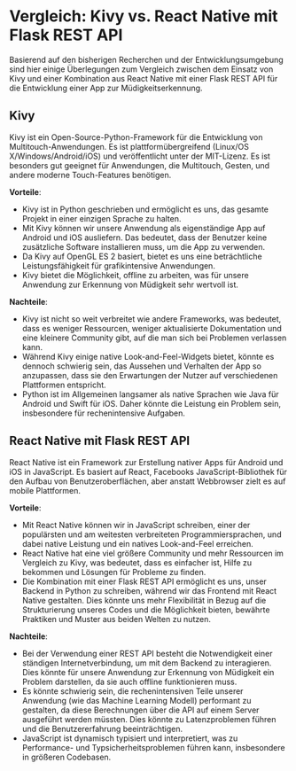 # Vergleich: Kivy vs. React Native mit Flask REST API

Basierend auf den bisherigen Recherchen und der Entwicklungsumgebung sind hier einige Überlegungen zum Vergleich zwischen dem Einsatz von Kivy und einer Kombination aus React Native mit einer Flask REST API für die Entwicklung einer App zur Müdigkeitserkennung.

## Kivy

Kivy ist ein Open-Source-Python-Framework für die Entwicklung von Multitouch-Anwendungen. Es ist plattformübergreifend (Linux/OS X/Windows/Android/iOS) und veröffentlicht unter der MIT-Lizenz. Es ist besonders gut geeignet für Anwendungen, die Multitouch, Gesten, und andere moderne Touch-Features benötigen.

**Vorteile**:
- Kivy ist in Python geschrieben und ermöglicht es uns, das gesamte Projekt in einer einzigen Sprache zu halten.
- Mit Kivy können wir unsere Anwendung als eigenständige App auf Android und iOS ausliefern. Das bedeutet, dass der Benutzer keine zusätzliche Software installieren muss, um die App zu verwenden.
- Da Kivy auf OpenGL ES 2 basiert, bietet es uns eine beträchtliche Leistungsfähigkeit für grafikintensive Anwendungen.
- Kivy bietet die Möglichkeit, offline zu arbeiten, was für unsere Anwendung zur Erkennung von Müdigkeit sehr wertvoll ist.

**Nachteile**:
- Kivy ist nicht so weit verbreitet wie andere Frameworks, was bedeutet, dass es weniger Ressourcen, weniger aktualisierte Dokumentation und eine kleinere Community gibt, auf die man sich bei Problemen verlassen kann.
- Während Kivy einige native Look-and-Feel-Widgets bietet, könnte es dennoch schwierig sein, das Aussehen und Verhalten der App so anzupassen, dass sie den Erwartungen der Nutzer auf verschiedenen Plattformen entspricht.
- Python ist im Allgemeinen langsamer als native Sprachen wie Java für Android und Swift für iOS. Daher könnte die Leistung ein Problem sein, insbesondere für rechenintensive Aufgaben.

## React Native mit Flask REST API

React Native ist ein Framework zur Erstellung nativer Apps für Android und iOS in JavaScript. Es basiert auf React, Facebooks JavaScript-Bibliothek für den Aufbau von Benutzeroberflächen, aber anstatt Webbrowser zielt es auf mobile Plattformen.

**Vorteile**:
- Mit React Native können wir in JavaScript schreiben, einer der populärsten und am weitesten verbreiteten Programmiersprachen, und dabei native Leistung und ein natives Look-and-Feel erreichen.
- React Native hat eine viel größere Community und mehr Ressourcen im Vergleich zu Kivy, was bedeutet, dass es einfacher ist, Hilfe zu bekommen und Lösungen für Probleme zu finden.
- Die Kombination mit einer Flask REST API ermöglicht es uns, unser Backend in Python zu schreiben, während wir das Frontend mit React Native gestalten. Dies könnte uns mehr Flexibilität in Bezug auf die Strukturierung unseres Codes und die Möglichkeit bieten, bewährte Praktiken und Muster aus beiden Welten zu nutzen.

**Nachteile**:
- Bei der Verwendung einer REST API besteht die Notwendigkeit einer ständigen Internetverbindung, um mit dem Backend zu interagieren. Dies könnte für unsere Anwendung zur Erkennung von Müdigkeit ein Problem darstellen, da sie auch offline funktionieren muss.
- Es könnte schwierig sein, die rechenintensiven Teile unserer Anwendung (wie das Machine Learning Modell) performant zu gestalten, da diese Berechnungen über die API auf einem Server ausgeführt werden müssten. Dies könnte zu Latenzproblemen führen und die Benutzererfahrung beeinträchtigen.
- JavaScript ist dynamisch typisiert und interpretiert, was zu Performance- und Typsicherheitsproblemen führen kann, insbesondere in größeren Codebasen.
